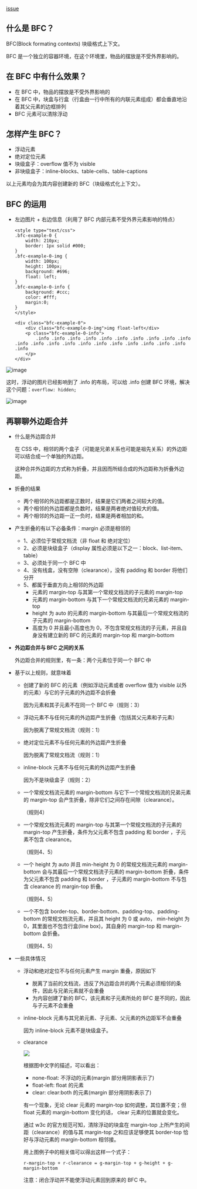[issue](https://github.com/hoperyy/blog/issues/16)

## 什么是 BFC？

BFC(Block formating contexts) 块级格式上下文。

BFC 是一个独立的容器环境，在这个环境里，物品的摆放是不受外界影响的。

## 在 BFC 中有什么效果？

+	在 BFC 中，物品的摆放是不受外界影响的
+	在 BFC 中，块盒与行盒（行盒由一行中所有的内联元素组成）都会垂直地沿着其父元素的边框排列
+	BFC 元素可以清除浮动

## 怎样产生 BFC？

+	浮动元素
+	绝对定位元素
+	块级盒子：overflow 值不为 visible
+	非块级盒子：inline-blocks、table-cells、table-captions

以上元素均会为其内容创建新的 BFC（块级格式化上下文）。

## BFC 的运用

+	左边图片 + 右边信息（利用了 BFC 内部元素不受外界元素影响的特点）

	```
	<style type="text/css">
	.bfc-example-0 {
		width: 210px;
		border: 1px solid #000;
	}
	.bfc-example-0-img {
		width: 100px;
		height: 100px;
		background: #696;
		float: left;
	}
	.bfc-example-0-info {
		background: #ccc;
		color: #fff;
		margin:0;
	}	
	</style>

	<div class="bfc-example-0">
		<div class="bfc-example-0-img">img float-left</div>
		<p class="bfc-example-0-info">
			.info .info .info .info .info .info .info .info .info .info .info .info .info .info .info .info .info .info .info .info .info .info 
		</p>
	</div>
	```

![image](https://user-images.githubusercontent.com/5757051/27517352-a39246f2-59fd-11e7-85e7-1504fa2a0fa1.png)


  这时，浮动的图片已经影响到了 .info 的布局，可以给 .info 创建 BFC 环境，解决这个问题：`overflow: hidden;`

         
  ![image](https://user-images.githubusercontent.com/5757051/27517365-da867e12-59fd-11e7-87d5-cbbc6e29082e.png)
	

## 再聊聊外边距合并

+	什么是外边距合并

	在 CSS 中，相邻的两个盒子（可能是兄弟关系也可能是祖先关系）的外边距可以结合成一个单独的外边距。

	这种合并外边距的方式称为折叠，并且因而所结合成的外边距称为折叠外边距。

+	折叠的结果

	+	两个相邻的外边距都是正数时，结果是它们两者之间较大的值。
	+	两个相邻的外边距都是负数时，结果是两者绝对值较大的值。
	+	两个相邻的外边距一正一负时，结果是两者相加的和。

+	产生折叠的有以下必备条件：margin 必须是相邻的
	
	+	1、必须位于常规文档流（非 float 和 绝对定位）
	+	2、必须是块级盒子（display 属性必须是以下之一：block、list-item、table）
	+	3、必须处于同一个 BFC 中
	+	4、没有线盒，没有空隙（clearance），没有 padding 和 border 将他们分开
	+	5、都属于垂直方向上相邻的外边距
		+	元素的 margin-top 与其第一个常规文档流的子元素的 margin-top
		+	元素的 margin-bottom 与其下一个常规文档流的兄弟元素的 margin-top
		+	height 为 auto 的元素的 margin-bottom 与其最后一个常规文档流的子元素的 margin-bottom
		+	高度为 0 并且最小高度也为 0，不包含常规文档流的子元素，并且自身没有建立新的 BFC 的元素的 margin-top 和 margin-bottom

+	**外边距合并与 BFC 之间的关系**

	外边距合并的规则里，有一条：两个元素位于同一个 BFC 中

+	基于以上规则，就意味着
	
	+	创建了新的 BFC 的元素（例如浮动元素或者 overflow 值为 visible 以外的元素）与它的子元素的外边距不会折叠

		因为元素和其子元素不在同一个 BFC 中（规则：3）

	+	浮动元素不与任何元素的外边距产生折叠（包括其父元素和子元素）

		因为脱离了常规文档流（规则：1）

	+	绝对定位元素不与任何元素的外边距产生折叠

		因为脱离了常规文档流（规则：1）

	+	inline-block 元素不与任何元素的外边距产生折叠

		因为不是块级盒子（规则：2）

	+	一个常规文档流元素的 margin-bottom 与它下一个常规文档流的兄弟元素的 margin-top 会产生折叠，除非它们之间存在间隙（clearance）。

		（规则4）

	+	一个常规文档流元素的 margin-top 与其第一个常规文档流的子元素的 margin-top 产生折叠，条件为父元素不包含 padding 和 border ，子元素不包含 clearance。

		（规则4、5）

	+	一个 height 为 auto 并且 min-height 为 0 的常规文档流元素的 margin-bottom 会与其最后一个常规文档流子元素的 margin-bottom 折叠，条件为父元素不包含 padding 和 border ，子元素的 margin-bottom 不与包含 clearance 的 margin-top 折叠。

		（规则4、5）

	+	一个不包含 border-top、border-bottom、padding-top、padding-bottom 的常规文档流元素，并且其 height 为 0 或 auto， min-height 为 0，其里面也不包含行盒(line box)，其自身的 margin-top 和 margin-bottom 会折叠。

		（规则4、5）

+	一些具体情况

	+	浮动和绝对定位不与任何元素产生 margin 重叠，原因如下

		+	脱离了当前的文档流，违反了外边距合并的两个元素必须相邻的条件，因此与兄弟元素就不会重叠
		+	为内容创建了新的 BFC，该元素和子元素所处的 BFC 是不同的，因此与子元素不会重叠

	+	inline-block 元素与其兄弟元素、子元素、父元素的外边距军不会重叠

		因为 inline-block 元素不是块级盒子。

	+	clearance

		<img src="http://cdn2.w3cplus.com/cdn/farfuture/i8a8BoTw7r0VM_q1xZ_uX5dPybQw6gqTebBLQWnb8fs/mtime:1421034944/sites/default/files/styles/print_image/public/baiyaimages/margin-colla-3.jpg">

		根据图中文字的描述，可以看出：

		+	none-float: 不浮动的元素(margin 部分用阴影表示了)
		+	float-left: float 的元素
		+	clear: clear:both 的元素(margin 部分用阴影表示了)

		有一个现象，无论 clear 元素的 margin-top 如何调整，其位置不变；但 float 元素的 margin-bottom 变化的话， clear 元素的位置就会变化。

		通过 w3c 的官方规范可知，清除浮动的块盒在 margin-top 上所产生的间距（clearance）的值与其 margin-top 之和应该足够使其 border-top 恰好与浮动元素的 margin-bottom 相邻接。

		用上图例子中的相关值可以得出这样一个式子：

		`r-margin-top + r-clearance = g-margin-top + g-height + g-margin-bottom`

		注意：闭合浮动并不能使浮动元素回到原来的 BFC 中。







